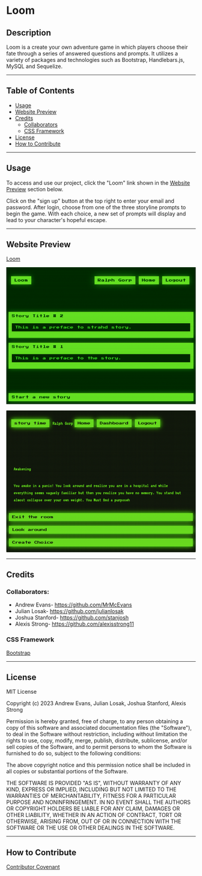 # Loom

## **Description**
Loom is a create your own adventure game in which players choose their fate through a series of answered questions and prompts. It utilizes a variety of packages and technologies such as Bootstrap, Handlebars.js, MySQL and Sequelize.  

- - - -
## **Table of Contents**
- [Usage](#usage)
- [Website Preview](#website-preview)
- [Credits](#credits)
    - [Collaborators](#collaborators)
    - [CSS Framework](#css-framework)
- [License](#license)
- [How to Contribute](#how-to-contribute)
- - - -
## **Usage**
To access and use our project, click the "Loom" link shown in the [Website Preview](#website-preview)<a name="website_preview"></a> section below. 

Click on the "sign up" button at the top right to enter your email and password. After login, choose from one of the three storyline prompts to begin the game. With each choice, a new set of prompts will display and lead to your character's hopeful escape. 

- - - -
## **Website Preview**
[Loom](#) 

![Preview of website](./images/Home%202.png)

![Website Screenshot](./images/HomeScreen.png)


- - - - 
## **Credits**

### **Collaborators:**  
- Andrew Evans- https://github.com/MrMcEvans
- Julian Losak- https://github.com/julianlosak 
- Joshua Stanford- https://github.com/stanjosh
- Alexis Strong- https://github.com/alexisstrong11

### **CSS Framework**
[Bootstrap](https://getbootstrap.com/docs/5.3/getting-started/introduction/ "Bootstrap")

- - - - 
## **License**
MIT License

Copyright (c) 2023 Andrew Evans, Julian Losak, Joshua Stanford, Alexis Strong

Permission is hereby granted, free of charge, to any person obtaining a copy
of this software and associated documentation files (the "Software"), to deal
in the Software without restriction, including without limitation the rights
to use, copy, modify, merge, publish, distribute, sublicense, and/or sell
copies of the Software, and to permit persons to whom the Software is
furnished to do so, subject to the following conditions:

The above copyright notice and this permission notice shall be included in all
copies or substantial portions of the Software.

THE SOFTWARE IS PROVIDED "AS IS", WITHOUT WARRANTY OF ANY KIND, EXPRESS OR
IMPLIED, INCLUDING BUT NOT LIMITED TO THE WARRANTIES OF MERCHANTABILITY,
FITNESS FOR A PARTICULAR PURPOSE AND NONINFRINGEMENT. IN NO EVENT SHALL THE
AUTHORS OR COPYRIGHT HOLDERS BE LIABLE FOR ANY CLAIM, DAMAGES OR OTHER
LIABILITY, WHETHER IN AN ACTION OF CONTRACT, TORT OR OTHERWISE, ARISING FROM,
OUT OF OR IN CONNECTION WITH THE SOFTWARE OR THE USE OR OTHER DEALINGS IN THE
SOFTWARE.
- - - - 
## **How to Contribute**
[Contributor Covenant](https://www.contributor-covenant.org/)


